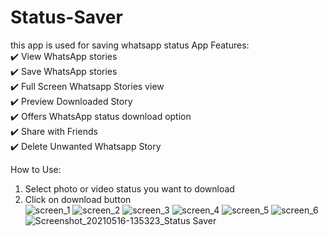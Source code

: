 # Status-Saver
this app is used for saving whatsapp status
App Features:  
✔️ View WhatsApp stories  
✔️ Save WhatsApp stories  
✔️ Full Screen Whatsapp Stories view  
✔️ Preview Downloaded Story  
✔️ Offers WhatsApp status download option  
✔️ Share with Friends  
✔️ Delete Unwanted Whatsapp Story  
  
How to Use:  
1. Select photo or video status you want to download  
2. Click on download button  
![screen_1](https://user-images.githubusercontent.com/68550201/119689146-3c260b80-be66-11eb-85ef-e81f0a3779da.png) ![screen_2](https://user-images.githubusercontent.com/68550201/119690102-059cc080-be67-11eb-8212-060a3a004e23.png) ![screen_3](https://user-images.githubusercontent.com/68550201/119690126-09304780-be67-11eb-825c-53d331e071d5.png) ![screen_4](https://user-images.githubusercontent.com/68550201/119690149-0d5c6500-be67-11eb-9cae-4835b9f0bd74.png) ![screen_5](https://user-images.githubusercontent.com/68550201/119690154-0f262880-be67-11eb-851e-596e1c454f1d.png) ![screen_6](https://user-images.githubusercontent.com/68550201/119690158-10575580-be67-11eb-82a9-ba80288f50a1.png) ![Screenshot_20210516-135323_Status Saver](https://user-images.githubusercontent.com/68550201/119690162-11888280-be67-11eb-9099-b0475c862490.jpg) 






